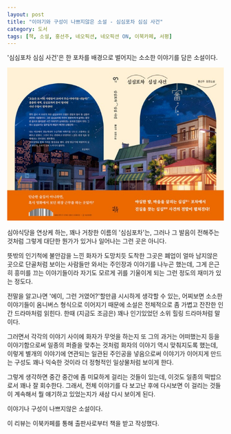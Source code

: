 ```yaml
---
layout: post
title: "이야기와 구성이 나쁘지않은 소설 - 심심포차 심심 사건"
category: 도서
tags: [책, 소설, 홍선주, 네오픽션, 네오픽션 ON, 이북카페, 서평]
---
```


'심심포차 심심 사건'은
한 포차를 배경으로 벌어지는 소소한 이야기를 담은 소설이다.

![표지](/images/care-snack-cart-mysteries-book-h480.jpg)

심야식당을 연상케 하는, 꽤나 거창한 이름의 '심심포차'는,
그러나 그 발음이 전해주는 것처럼 그렇게 대단한 뭔가가 있거나 일어나는 그런 곳은 아니다.

뜻밖의 인기척에 불안감을 느낀 화자가 도망치듯 도착한 그곳은
폐업이 얼마 남지않은 곳으로
단골처럼 보이는 사람들만 와서는 주인장과 이야기를 나누곤 했는데,
그게 은근히 흥미를 끄는 이야기들이라
자기도 모르게 귀를 기울이게 되는 그런 정도의 재미가 있는 정도다.

전말을 알고나면 '에이, 그런 거였어?'할만큼 시시하게 생각할 수 있는,
어찌보면 소소한 이야기들이 옴니버스 형식으로 이어지기 때문에
소설은 전체적으로 좀 가볍고 잔잔한 인간 드라마처럼 읽힌다.
한때 (지금도 조금은) 꽤나 인기있었던 소위 힐링 드라마처럼 말이다.

그러면서 각각의 이야기 사이에
화자가 무엇을 하는지
또 그의 과거는 어떠했는지 등을 이야기함으로써
일종의 퍼즐을 맞추는 것처럼
화자의 이야기 역시 맞춰지도록 했는데,
이렇게 별개의 이야기에 연관되는 일관된 주인공을 넣음으로써
이야기가 이어지게 만드는 구성도 꽤나 익숙한 것이라
더 정형적인 일상물처럼 보이게 한다.

그렇게 생각하면 중간 중간에 좀 미묘하게 걸리는 것들이 있는데,
이것도 일종의 떡밥으로서 꽤나 잘 회수한다.
그래서, 전체 이야기를 다 보고난 후에 다시보면
이 걸리는 것들이 계속해서 뭘 얘기하고 있었는지가 새삼 다시 보이게 된다.

이야기나 구성이 나쁘지않은 소설이다.



<div class="im im-info">
이 리뷰는 이북카페를 통해 출판사로부터 책을 받고 작성했다.
</div>
